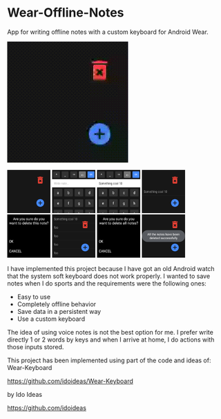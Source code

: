 # Wear-Offline-Notes
App for writing offline notes with a custom keyboard for Android Wear.

<img src="art/demo.gif"> 

<img src="art/1.png" width="100"> <img src="art/2.png" width="100">
<img src="art/3.png" width="100">
<img src="art/4.png" width="100">
<img src="art/5.png" width="100">
<img src="art/6.png" width="100">
<img src="art/7.png" width="100">
<img src="art/8.png" width="100">

I have implemented this project because I have got an old Android watch that the system soft keyboard does not work properly.
I wanted to save notes when I do sports and the requirements were the following ones:
- Easy to use 
- Completely offline behavior
- Save data in a persistent way
- Use a custom keyboard

The idea of using voice notes is not the best option for me.
I prefer write directly 1 or 2 words by keys and when I arrive at home, I do actions with those inputs stored.

This project has been implemented using part of the code and ideas of:
Wear-Keyboard

https://github.com/idoideas/Wear-Keyboard
 
by Ido Ideas

https://github.com/idoideas

